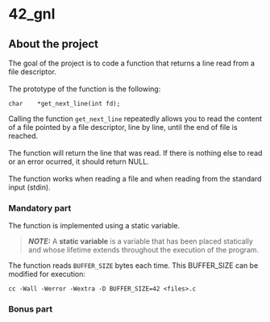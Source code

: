 # 42_gnl

## About the project

The goal of the project is to code a function that returns a line read from a file descriptor.
<br>
<br>
The prototype of the function is the following:

~~~~~
char	*get_next_line(int fd);
~~~~~

Calling the function `get_next_line` repeatedly allows you to read the content of a file pointed by a file descriptor, line by line, until the end of file is reached.
<br>
<br>
The function will return the line that was read. If there is nothing else to read or an error ocurred, it should return NULL.
<br>
<br>
The function works when reading a file and when reading from the standard input (stdin).

### Mandatory part
The function is implemented using a static variable.
> **_NOTE:_** A **static variable** is  a variable that has been placed statically and whose lifetime extends throughout the execution of the program.

The function reads `BUFFER_SIZE` bytes each time. This BUFFER_SIZE can be modified for execution:

~~~~~
cc -Wall -Werror -Wextra -D BUFFER_SIZE=42 <files>.c
~~~~~

### Bonus part